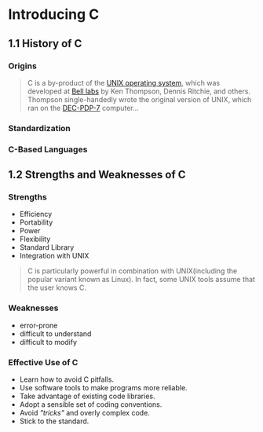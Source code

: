 # Introducing C

## 1.1 History of C

### Origins

>C is a by-product of the [UNIX operating system], which was developed at [Bell labs] by Ken Thompson, Dennis Ritchie, and others. Thompson single-handedly wrote the original version of UNIX, which ran on the [DEC-PDP-7] computer...

### Standardization
### C-Based Languages

## 1.2 Strengths and Weaknesses of C

### Strengths

- Efficiency
- Portability
- Power
- Flexibility
- Standard Library
- Integration with UNIX
> C is particularly powerful in combination with UNIX(including the popular variant known as Linux). In fact, some UNIX tools assume that the user knows C.
### Weaknesses

- error-prone
- difficult to understand
- difficult to modify
### Effective Use of C

- Learn how to avoid C pitfalls.
- Use software tools to make programs more reliable.
- Take advantage of existing code libraries.
- Adopt a sensible set of coding conventions.
- Avoid *"tricks"* and overly complex code.
- Stick to the standard.


[Bell labs]: https://en.wikipedia.org/wiki/Bell_Labs
[DEC-PDP-7]: https://en.wikipedia.org/wiki/PDP-7
[UNIX operating system]: https://en.wikipedia.org/wiki/Unix